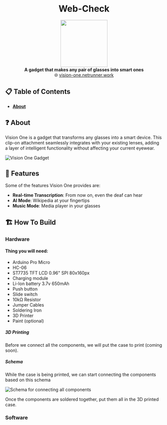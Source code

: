 <h1 align="center">Web-Check</h1>

<p align="center">
<img src="https://i.imgur.com/wsfT3lK.png" width="150"/>
<br/>
<b>A gadget that makes any pair of glasses into smart ones</b>
<br />
🌐 <a href="https://vision-one.netrunner.work/">vision-one.netrunner.work</a></b>
</p>


## 📋 Table of Contents

- **[About](#about)**

## ❓ About

Vision One is a gadget that transforms any glasses into a smart device. This clip-on attachment seamlessly integrates with your existing lenses, adding a layer of intelligent functionality without affecting your current eyewear.

![Vision One Gadget](https://i.imgur.com/exA8xss.png)

## 🔋 Features

Some of the features Vision One provides are:

- **Real-time Transcription**: From now on, even the deaf can hear
- **AI Mode**: Wikipedia at your fingertips
- **Music Mode**: Media player in your glasses

## 🏗️ How To Build
### Hardware

#### Thing you will need:
- Arduino Pro Micro
- HC-06
- ST7735 TFT LCD 0.96" SPI 80x160px
- Charging module
- Li-Ion battery 3.7v 650mAh
- Push button
- Slide switch
- 10kΩ Resistor
- Jumper Cables
- Soldering Iron
- 3D Printer
- Paint (optional)

##### 3D Printing
Before we connect all the components, we will put the case to print
(coming soon).

##### Schema
While the case is being printed, we can start connecting the components based on this schema

![Schema for connecting all components](https://imgur.com/TYIjHpO.png)

Once the components are soldered together, put them all in the 3D printed case.


### Software
